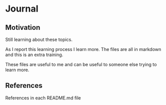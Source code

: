 
# Journal

## Motivation

Still learning about these topics.

As I report this learning process I learn more. The files are all in markdown and this is an extra training.

These files are useful to me and can be useful to someone else trying to learn more.

## References

References in each README.md file
